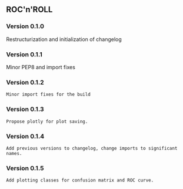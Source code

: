 ## ROC'n'ROLL

### Version 0.1.0
Restructurization and initialization of changelog
### Version 0.1.1
Minor PEP8 and import fixes
### Version 0.1.2
    Minor import fixes for the build
### Version 0.1.3
    Propose plotly for plot saving.
### Version 0.1.4
    Add previous versions to changelog, change imports to significant names.
### Version 0.1.5
    Add plotting classes for confusion matrix and ROC curve.